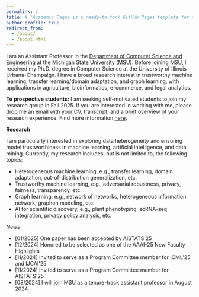 ```yaml
---
permalink: /
title: # "Academic Pages is a ready-to-fork GitHub Pages template for academic personal websites"
author_profile: true
redirect_from: 
  - /about/
  - /about.html
---
```


I am an Assistant Professor in the [Department of Computer Science and Engineering](https://engineering.msu.edu/about/departments/cse) at the [Michigan State University](https://msu.edu/) (MSU). Before joining MSU, I received my Ph.D. degree in Computer Science at the University of Illinois Urbana-Champaign. I have a broad research interest in trustworthy machine learning, transfer learning/domain adaptation, and graph learning, with applications in agriculture, bioinformatics, e-commerce, and legal analytics.

**To prospective students:** I am seeking self-motivated students to join my research group in Fall 2025. If you are interested in working with me, please drop me an email with your CV, transcript, and a brief overview of your research experience. Find more information [here](https://junwu6.github.io/recruitment/).

**Research**

I am particularly interested in exploring data heterogeneity and ensuring model trustworthiness in machine learning, artificial intelligence, and data mining. Currently, my research includes, but is not limited to, the following topics:
* Heterogeneous machine learning, e.g., transfer learning, domain adaptation, out-of-distribution generalization, etc.
* Trustworthy machine learning, e.g., adversarial robustness, privacy, fairness, transparency, etc.
* Graph learning, e.g., network of networks, heterogeneous information network, graphon modeling, etc.
* AI for scientific discovery, e.g., plant phenotyping, scRNA-seq integration, privacy policy analysis, etc.


*News*

* [01/2025] One paper has been accepted by AISTATS'25
* [12/2024] Honored to be selected as one of the AAAI-25 New Faculty Highlights
* [11/2024] Invited to serve as a Program Committee member for ICML'25 and IJCAI'25
* [11/2024] Invited to serve as a Program Committee member for AISTATS'25
* [08/2024] I will join MSU as a tenure-track assistant professor in August 2024.
